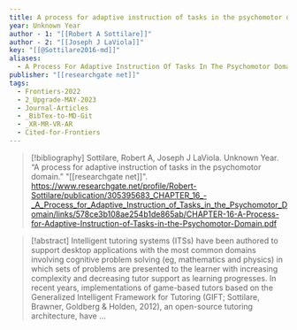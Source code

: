 ```yaml
---
title: A process for adaptive instruction of tasks in the psychomotor domain
year: Unknown Year
author - 1: "[[Robert A Sottilare]]"
author - 2: "[[Joseph J LaViola]]"
key: "[[@Sottilare2016-md]]"
aliases:
  - A Process For Adaptive Instruction Of Tasks In The Psychomotor Domain
publisher: "[[researchgate net]]"
tags:
  - Frontiers-2022
  - 2_Upgrade-MAY-2023
  - Journal-Articles
  - _BibTex-to-MD-Git
  - _XR-MR-VR-AR
  - Cited-for-Frontiers
---
```


> [!bibliography]
> Sottilare, Robert A, Joseph J LaViola. Unknown Year. “A process for adaptive instruction of tasks in the psychomotor domain.” "[[researchgate net]]". https://www.researchgate.net/profile/Robert-Sottilare/publication/305395683_CHAPTER_16_-_A_Process_for_Adaptive_Instruction_of_Tasks_in_the_Psychomotor_Domain/links/578ce3b108ae254b1de865ab/CHAPTER-16-A-Process-for-Adaptive-Instruction-of-Tasks-in-the-Psychomotor-Domain.pdf

> [!abstract]
> Intelligent tutoring systems (ITSs) have been authored to support desktop applications with the most common domains involving cognitive problem solving (eg, mathematics and physics) in which sets of problems are presented to the learner with increasing complexity and decreasing tutor support as learning progresses. In recent years, implementations of game-based tutors based on the Generalized Intelligent Framework for Tutoring (GIFT; Sottilare, Brawner, Goldberg & Holden, 2012), an open-source tutoring architecture, have …